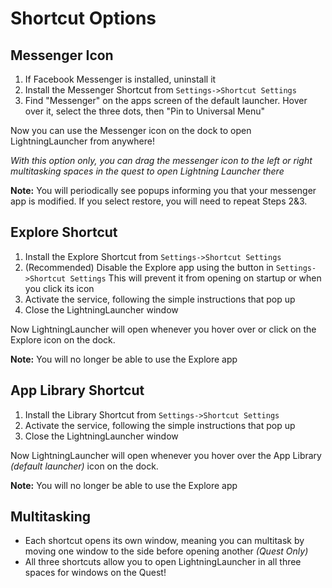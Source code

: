 # Shortcut Options
## Messenger Icon
1. If Facebook Messenger is installed, uninstall it
2. Install the Messenger Shortcut from `Settings->Shortcut Settings` 
3. Find "Messenger" on the apps screen of the default launcher. Hover over it, select the three dots, then "Pin to Universal Menu"
  
Now you can use the Messenger icon on the dock to open LightningLauncher from anywhere!

_With this option only, you can drag the messenger icon to the left or right multitasking spaces in the quest to open Lightning Launcher there_

**Note:** You will periodically see popups informing you that your messenger app is modified. If you select restore, you will need to repeat Steps 2&3.

## Explore Shortcut
1. Install the Explore Shortcut from `Settings->Shortcut Settings`
2. (Recommended) Disable the Explore app using the button in `Settings->Shortcut Settings` This will prevent it from opening on startup or when you click its icon
3. Activate the service, following the simple instructions that pop up
4. Close the LightningLauncher window

Now LightningLauncher will open whenever you hover over or click on the Explore icon on the dock.

**Note:** You will no longer be able to use the Explore app

## App Library Shortcut
1. Install the Library Shortcut from `Settings->Shortcut Settings`
2. Activate the service, following the simple instructions that pop up
3. Close the LightningLauncher window

Now LightningLauncher will open whenever you hover over the App Library *(default launcher)* icon on the dock.

**Note:** You will no longer be able to use the Explore app

## Multitasking
- Each shortcut opens its own window, meaning you can multitask by moving one window to the side before opening another *(Quest Only)*
- All three shortcuts allow you to open LightningLauncher in all three spaces for windows on the Quest!
